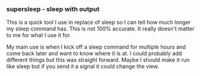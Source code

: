 ### supersleep - sleep with output

This is a quick tool I use in replace of sleep so I can tell how much longer my sleep command has.  This is not 100% accurate.  It really doesn't matter to me for what I use it for.  

My main use is when I kick off a sleep command for multiple hours and come back later and want to know where it is at.  I could probably add different things but this was straight forward.  Maybe I should make it run like sleep but if you send it a signal it could change the view.  

